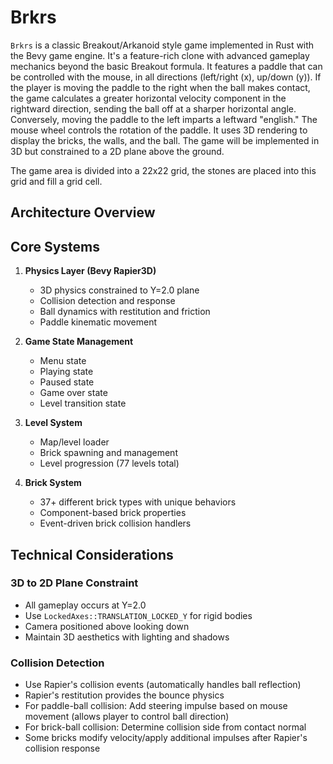 # Brkrs

`Brkrs` is a classic Breakout/Arkanoid style game implemented in Rust with the Bevy game engine.
It's a feature-rich clone with advanced gameplay mechanics beyond the basic Breakout formula.
It features a paddle that can be controlled with the mouse, in all directions (left/right (x), up/down (y)).
If the player is moving the paddle to the right when the ball makes contact, the game calculates a greater horizontal velocity component in the rightward direction, sending the ball off at a sharper horizontal angle. Conversely, moving the paddle to the left imparts a leftward "english." The mouse wheel controls the rotation of the paddle.
It uses 3D rendering to display the bricks, the walls, and the ball.
The game will be implemented in 3D but constrained to a 2D plane above the ground.

The game area is divided into a 22x22 grid, the stones are placed into this grid and fill a grid cell.

## Architecture Overview

## Core Systems

1. **Physics Layer (Bevy Rapier3D)**
   - 3D physics constrained to Y=2.0 plane
   - Collision detection and response
   - Ball dynamics with restitution and friction
   - Paddle kinematic movement

2. **Game State Management**
   - Menu state
   - Playing state
   - Paused state
   - Game over state
   - Level transition state

3. **Level System**
   - Map/level loader
   - Brick spawning and management
   - Level progression (77 levels total)

4. **Brick System**
   - 37+ different brick types with unique behaviors
   - Component-based brick properties
   - Event-driven brick collision handlers

## Technical Considerations

### 3D to 2D Plane Constraint

- All gameplay occurs at Y=2.0
- Use `LockedAxes::TRANSLATION_LOCKED_Y` for rigid bodies
- Camera positioned above looking down
- Maintain 3D aesthetics with lighting and shadows

### Collision Detection

- Use Rapier's collision events (automatically handles ball reflection)
- Rapier's restitution provides the bounce physics
- For paddle-ball collision: Add steering impulse based on mouse movement (allows player to control ball direction)
- For brick-ball collision: Determine collision side from contact normal
- Some bricks modify velocity/apply additional impulses after Rapier's collision response
